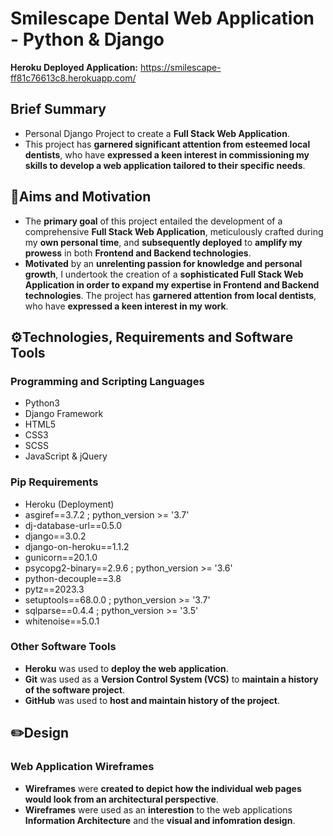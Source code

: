 # Smilescape Dental Web Application - Python & Django
**Heroku Deployed Application:** https://smilescape-ff81c76613c8.herokuapp.com/
## Brief Summary
- Personal Django Project to create a **Full Stack Web Application**.
- This project has **garnered significant attention from esteemed local dentists**, who have **expressed a keen interest in commissioning my skills to develop a web application tailored to their specific needs**.
## 🎯Aims and Motivation
- The **primary goal** of this project entailed the development of a comprehensive **Full Stack Web Application**, meticulously crafted during my **own personal time**, and **subsequently deployed** to **amplify my prowess** in both **Frontend and Backend technologies**.
- **Motivated** by an **unrelenting passion for knowledge and personal growth**, I undertook the creation of a **sophisticated Full Stack Web Application in order to expand my expertise in Frontend and Backend technologies**. The project has **garnered attention from local dentists**, who have **expressed a keen interest in my work**.
## ⚙️Technologies, Requirements and Software Tools
### Programming and Scripting Languages
- Python3
- Django Framework
- HTML5
- CSS3
- SCSS
- JavaScript & jQuery
### Pip Requirements
- Heroku (Deployment)
- asgiref==3.7.2 ; python_version >= '3.7'
- dj-database-url==0.5.0
- django==3.0.2
- django-on-heroku==1.1.2
- gunicorn==20.1.0
- psycopg2-binary==2.9.6 ; python_version >= '3.6'
- python-decouple==3.8
- pytz==2023.3
- setuptools==68.0.0 ; python_version >= '3.7'
- sqlparse==0.4.4 ; python_version >= '3.5'
- whitenoise==5.0.1
### Other Software Tools
- **Heroku** was used to **deploy the web application**.
- **Git** was used as a **Version Control System (VCS)** to **maintain a history of the software project**.
- **GitHub** was used to **host and maintain history of the project**.
## ✏️Design
### Web Application Wireframes
- **Wireframes** were **created to depict how the individual web pages would look from an architectural	perspective**.
- **Wireframes** were used as an **interestion** to the web applications **Information Architecture** and the **visual and infomration design**.

